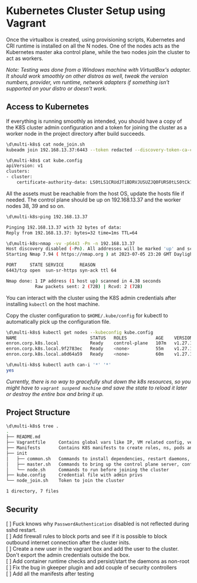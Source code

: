 # Kubernetes Cluster Setup using Vagrant 

Once the virtualbox is created, using provisioning scripts, Kubernetes and CRI runtime is installed on all the N nodes. One of the nodes acts as the Kubernetes master aka control plane, while the two nodes join the cluster to act as workers. 

*Note: Testing was done from a Windows machine with VirtualBox's adapter. It should work smoothly on other distros as well, tweak the version numbers, provider, vm runtime, network adapters if something isn't supported on your distro or doesn't work.*

## Access to Kubernetes 

If everything is running smoothly as intended, you should have a copy of the K8S cluster admin configuration and a token for joining the cluster as a worker node in the project directory after build succeeds.

```bash
\d\multi-k8s$ cat node_join.sh
kubeadm join 192.168.13.37:6443 --token redacted --discovery-token-ca-cert-hash sha256:redacated

\d\multi-k8s$ cat kube.config
apiVersion: v1
clusters:
- cluster:
    certificate-authority-data: LS0tLS1CRUdJTiBDRVJUSUZJQ0FURS0tLS0tCk1JSUMvakNDQWVhZ0F3SUJBZ0lCQURBTkJna3Foa2lHOXcwQkFRc0ZBREFWTVJNd0VRWURWUVFERXdwcmRXSmwKY201bGRH.....
```

All the assets must be reachable from the host OS, update the hosts file if needed. The control plane should be up on 192.168.13.37 and the worker nodes 38, 39 and so on.

```bash
\d\multi-k8s>ping 192.168.13.37

Pinging 192.168.13.37 with 32 bytes of data:
Reply from 192.168.13.37: bytes=32 time=1ms TTL=64

\d\multi-k8s>nmap -vv -p6443 -Pn -n 192.168.13.37
Host discovery disabled (-Pn). All addresses will be marked 'up' and scan times may be slower.
Starting Nmap 7.94 ( https://nmap.org ) at 2023-07-05 23:20 GMT Daylight Time

PORT     STATE SERVICE      REASON
6443/tcp open  sun-sr-https syn-ack ttl 64

Nmap done: 1 IP address (1 host up) scanned in 4.38 seconds
           Raw packets sent: 2 (72B) | Rcvd: 2 (72B)

```

You can interact with the cluster using the K8S admin credentials after installing `kubectl` on the host machine.

Copy the cluster configuration to `$HOME/.kube/config` for kubectl to automatically pick up the configuration file.

```bash
\d\multi-k8s$ kubectl get nodes --kubeconfig kube.config
NAME                            STATUS   ROLES           AGE    VERSION
enron.corp.k8s.local            Ready    control-plane   107m   v1.27.1
enron.corp.k8s.local.9f2783ec   Ready    <none>          55m    v1.27.1
enron.corp.k8s.local.a0d64a59   Ready    <none>          60m    v1.27.1

\d\multi-k8s$ kubectl auth can-i '*' '*'
yes
```
*Currently, there is no way to gracefully shut down the k8s resources, so you might have to `vagrant suspend machine` and save the state to reload it later or destroy the entire box and bring it up.*

## Project Structure

```bash
\d\multi-k8s$ tree .
.
├── README.md
├── Vagrantfile     Contains global vars like IP, VM related config, versions of software 
├── Manifests       Contains K8S manifests to create roles, ns, pods and so on
├── init
│   ├── common.sh   Commands to install dependencies, restart daemons, set up networking
│   ├── master.sh   Commands to bring up the control plane server, configuration copy to host 
│   └── node.sh     Commands to run before joining the cluster
├── kube.config     Credential file with admin privs
└── node_join.sh    Token to join the cluster

1 directory, 7 files
```

## Security

[ ] Fuck knows why `PasswordAuthentication` disabled is not reflected during sshd restart. <br>
[ ] Add firewall rules to block ports and see if it is possible to block outbound internet connection after the cluster inits. <br>
[ ] Create a new user in the vagrant box and add the user to the cluster. Don't export the admin credentials outside the box. <br>
[ ] Add container runtime checks and persist/start the daemons as non-root <br>
[ ] Fix the bug in gkeeper plugin and add couple of security controllers <br>
[ ] Add all the manifests after testing <br>